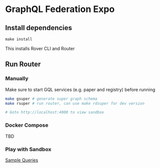 # GraphQL Federation Expo


## Install dependencies

```
make install
```

This installs Rover CLI and Router

## Run Router

### Manually

Make sure to start GQL services (e.g. paper and registry) before running

```sh
make gsuper # generate super graph schema
make rsuper # run router, can use make rdsuper for dev version

# Goto http://localhost:4000 to view sandbox
```



### Docker Compose 

TBD


### Play with Sandbox

[Sample Queries](http://localhost:4000/?explorerURLState=N4IgJg9gxgrgtgUwHYBcQC4QEcYIE4CeABAKIAeAhnAA4A2CAiroQBQAkUFeKAkmOkR6oAhAEoiwADpIiRanghgYUFAGcJ02bICWYTVqRUE%2BgL77O3FroEcuvMOKkytu-bJQQUFWgAU82qGNnd09vAGEIGFQ3Im0UBDh1Jy0XPWCteUVlFA10lN0iQ0QY2TN0stLpfWoKanxclMylFSSSwqMYiqIy-TwEAHNtVRRCBoyFZrUxlKKglK6yspAAGhAANy5tCgAjelUMEGSiSRALexOBAEZl-ROm7L4LwphaWmkTFZAACwQKMHx9pgpCAAIIwFBfCD%2BABeFBQ2ggSAuJwAQr8%2BngiPQUIgaqpVCcPiYgA)


